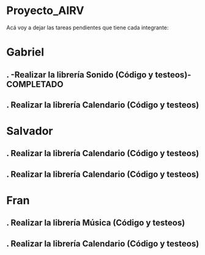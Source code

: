 # Proyecto_AIRV
Acá voy a dejar las tareas pendientes que tiene cada integrante:

# Gabriel
## . -Realizar la librería Sonido (Código y testeos)- COMPLETADO
## . Realizar la librería Calendario (Código y testeos)

# Salvador
## . Realizar la librería Calendario (Código y testeos)
## . Realizar la librería Calendario (Código y testeos)

# Fran
## . Realizar la librería Música (Código y testeos)
## . Realizar la librería Calendario (Código y testeos)
